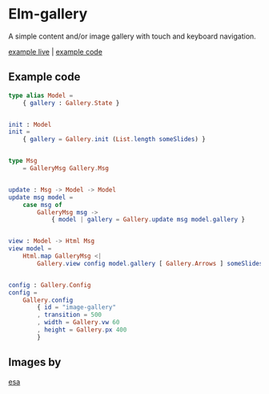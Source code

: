 # Elm-gallery

A simple content and/or image gallery with touch and keyboard navigation.


[example live](https://rl-king.github.io/elm-gallery-example/) |
[example code](https://github.com/rl-king/elm-gallery/tree/master/example)

## Example code
```elm
type alias Model =
    { gallery : Gallery.State }


init : Model
init =
    { gallery = Gallery.init (List.length someSlides) }


type Msg
    = GalleryMsg Gallery.Msg


update : Msg -> Model -> Model
update msg model =
    case msg of
        GalleryMsg msg ->
            { model | gallery = Gallery.update msg model.gallery }


view : Model -> Html Msg
view model =
    Html.map GalleryMsg <|
        Gallery.view config model.gallery [ Gallery.Arrows ] someSlides


config : Gallery.Config
config =
    Gallery.config
        { id = "image-gallery"
        , transition = 500
        , width = Gallery.vw 60
        , height = Gallery.px 400
        }
```

## Images by
[esa](http://www.esa.int/spaceinimages/Images)
